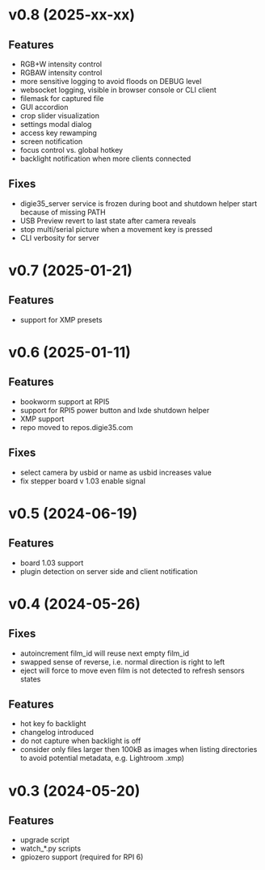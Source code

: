 v0.8 (2025-xx-xx)
=================

Features
--------
  - RGB+W intensity control
  - RGBAW intensity control
  - more sensitive logging to avoid floods on DEBUG level
  - websocket logging, visible in browser console or CLI client
  - filemask for captured file
  - GUI accordion
  - crop slider visualization
  - settings modal dialog
  - access key rewamping
  - screen notification
  - focus control vs. global hotkey
  - backlight notification when more clients connected

Fixes
-----
  - digie35_server service is frozen during boot and shutdown helper start because of missing PATH
  - USB Preview revert to last state after camera reveals
  - stop multi/serial picture when a movement key is pressed
  - CLI verbosity for server

v0.7 (2025-01-21)
=================

Features
--------
  - support for XMP presets

v0.6 (2025-01-11)
=================

Features
--------
  - bookworm support at RPI5
  - support for RPI5 power button and lxde shutdown helper
  - XMP support
  - repo moved to repos.digie35.com

Fixes
-----
  - select camera by usbid or name as usbid increases value
  - fix stepper board v 1.03 enable signal

v0.5 (2024-06-19)
=================

Features
--------
  - board 1.03 support
  - plugin detection on server side and client notification


v0.4 (2024-05-26)
=================

Fixes
-----
  * autoincrement film_id will reuse next empty film_id
  * swapped sense of reverse, i.e. normal direction is right to left
  * eject will force to move even film is not detected to refresh sensors states

Features
--------
  * hot key fo backlight
  * changelog introduced
  * do not capture when backlight is off
  * consider only files larger then 100kB as images when listing directories to avoid potential metadata, e.g. Lightroom .xmp)

v0.3 (2024-05-20)
=================

Features
--------
  * upgrade script
  * watch_*.py scripts
  * gpiozero support (required for RPI 6)
